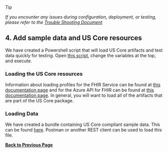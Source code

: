 > [!TIP]
> *If you encounter any issues during configuration, deployment, or testing, please refer to the [Trouble Shooting Document](./troubleshooting.md)*

## 4. Add sample data and US Core resources

We have created a Powershell script that will load US Core artifacts and test data quickly for testing. Open [this script](../scripts/Load-ProfilesData.ps1), change the variables at the top, and execute.

### Loading the US Core resources

Information about loading profiles for the FHIR Service can be found at [this documentation page](https://learn.microsoft.com/en-us/azure/healthcare-apis/fhir/store-profiles-in-fhir) and for the Azure API for FHIR can be found at [this documentation page](https://learn.microsoft.com/en-us/azure/healthcare-apis/azure-api-for-fhir/store-profiles-in-fhir). In general, you will want to load all of the artifacts that are part of the US Core package.

### Loading Data

We have created a bundle containing US Core compliant sample data. This can be found [here](https://raw.githubusercontent.com/microsoft/fhir-server/main/docs/rest/Inferno/V3.1.1_USCoreCompliantResources.json). Postman or another REST client can be used to load this file.

**[Back to Previous Page](./deployment.md#4-add-sample-data-and-us-core-resources)**